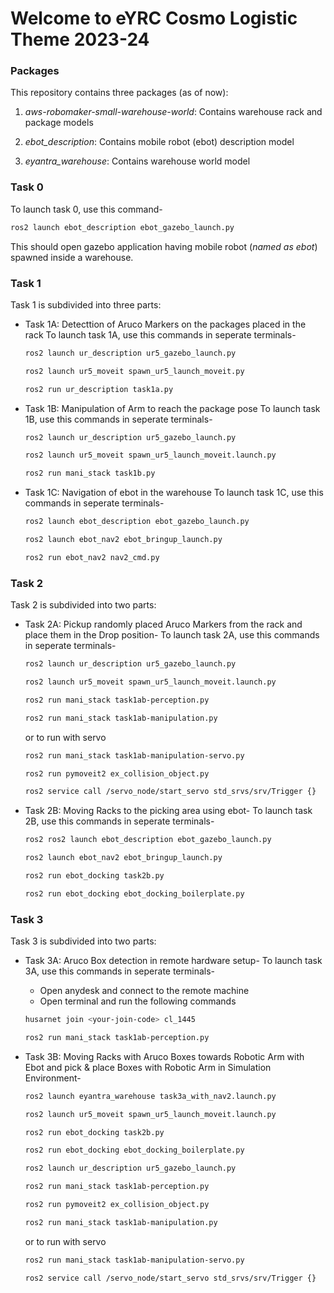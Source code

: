 # Welcome to eYRC Cosmo Logistic Theme 2023-24

### Packages
This repository contains three packages (as of now):
1. *aws-robomaker-small-warehouse-world*: Contains warehouse rack and package models

2. *ebot_description*: Contains mobile robot (ebot) description model

3. *eyantra_warehouse*: Contains warehouse world model

### Task 0

To launch task 0, use this command-

```sh
ros2 launch ebot_description ebot_gazebo_launch.py
```

This should open gazebo application having mobile robot (*named as ebot*) spawned inside a warehouse.

### Task 1

Task 1 is subdivided into three parts:

- Task 1A: Detecttion of Aruco Markers on the packages placed in the rack
To launch task 1A, use this commands in seperate terminals-

    ```sh
    ros2 launch ur_description ur5_gazebo_launch.py
    ```
    ```sh
    ros2 launch ur5_moveit spawn_ur5_launch_moveit.py
    ```
    ```sh
    ros2 run ur_description task1a.py
    ```
- Task 1B: Manipulation of Arm to reach the package pose
To launch task 1B, use this commands in seperate terminals-

    ```sh
    ros2 launch ur_description ur5_gazebo_launch.py
    ```
    ```sh
    ros2 launch ur5_moveit spawn_ur5_launch_moveit.launch.py
    ```
    ```sh
    ros2 run mani_stack task1b.py
    ```
- Task 1C: Navigation of ebot in the warehouse
To launch task 1C, use this commands in seperate terminals-
    ```sh
    ros2 launch ebot_description ebot_gazebo_launch.py
    ```
    ```sh
    ros2 launch ebot_nav2 ebot_bringup_launch.py
    ```
    ```sh
    ros2 run ebot_nav2 nav2_cmd.py
    ```

### Task 2
Task 2 is subdivided into two parts:

- Task 2A: Pickup randomly placed Aruco Markers from the rack and place them in the Drop position-
To launch task 2A, use this commands in seperate terminals-

    ```sh
    ros2 launch ur_description ur5_gazebo_launch.py
    ```
    ```sh
    ros2 launch ur5_moveit spawn_ur5_launch_moveit.launch.py
    ```
    ```sh
    ros2 run mani_stack task1ab-perception.py
    ```
    ```sh
    ros2 run mani_stack task1ab-manipulation.py
    ```
    or to run with servo
    
    ```sh
    ros2 run mani_stack task1ab-manipulation-servo.py
    ```
    ```sh
    ros2 run pymoveit2 ex_collision_object.py
    ```
    ```sh
    ros2 service call /servo_node/start_servo std_srvs/srv/Trigger {}
    ```

- Task 2B: Moving Racks to the picking area using ebot-
To launch task 2B, use this commands in seperate terminals-

    ```sh
    ros2 ros2 launch ebot_description ebot_gazebo_launch.py
    ```
    ```sh
    ros2 launch ebot_nav2 ebot_bringup_launch.py
    ```
    ```sh
    ros2 run ebot_docking task2b.py
    ```
    ```sh
    ros2 run ebot_docking ebot_docking_boilerplate.py
    ```

### Task 3
Task 3 is subdivided into two parts:

- Task 3A: Aruco Box detection in remote hardware setup-
To launch task 3A, use this commands in seperate terminals-

    - Open anydesk and connect to the remote machine
    - Open terminal and run the following commands

    ```sh
    husarnet join <your-join-code> cl_1445
    ```
    ```sh
    ros2 run mani_stack task1ab-perception.py
    ```


- Task 3B: Moving Racks with Aruco Boxes towards Robotic Arm with Ebot and pick & place Boxes with Robotic Arm in Simulation Environment-

    ```sh
    ros2 launch eyantra_warehouse task3a_with_nav2.launch.py
    ```
    ```sh
    ros2 launch ur5_moveit spawn_ur5_launch_moveit.launch.py
    ```
    ```sh
    ros2 run ebot_docking task2b.py
    ```
    ```sh
    ros2 run ebot_docking ebot_docking_boilerplate.py
    ```
    ```sh
    ros2 launch ur_description ur5_gazebo_launch.py
    ```
    ```sh
    ros2 run mani_stack task1ab-perception.py
    ```
    ```sh
    ros2 run pymoveit2 ex_collision_object.py
    ```
    ```sh
    ros2 run mani_stack task1ab-manipulation.py
    ```
    or to run with servo
    
    ```sh
    ros2 run mani_stack task1ab-manipulation-servo.py
    ```
    ```sh
    ros2 service call /servo_node/start_servo std_srvs/srv/Trigger {}
    ```